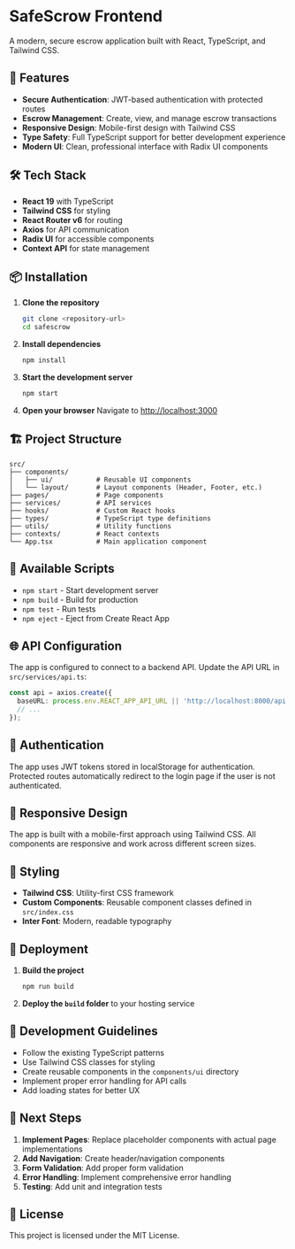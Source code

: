 # SafeScrow Frontend

A modern, secure escrow application built with React, TypeScript, and Tailwind CSS.

## 🚀 Features

- **Secure Authentication**: JWT-based authentication with protected routes
- **Escrow Management**: Create, view, and manage escrow transactions
- **Responsive Design**: Mobile-first design with Tailwind CSS
- **Type Safety**: Full TypeScript support for better development experience
- **Modern UI**: Clean, professional interface with Radix UI components

## 🛠️ Tech Stack

- **React 19** with TypeScript
- **Tailwind CSS** for styling
- **React Router v6** for routing
- **Axios** for API communication
- **Radix UI** for accessible components
- **Context API** for state management

## 📦 Installation

1. **Clone the repository**
   ```bash
   git clone <repository-url>
   cd safescrow
   ```

2. **Install dependencies**
   ```bash
   npm install
   ```

3. **Start the development server**
   ```bash
   npm start
   ```

4. **Open your browser**
   Navigate to [http://localhost:3000](http://localhost:3000)

## 🏗️ Project Structure

```
src/
├── components/
│   ├── ui/           # Reusable UI components
│   └── layout/       # Layout components (Header, Footer, etc.)
├── pages/            # Page components
├── services/         # API services
├── hooks/            # Custom React hooks
├── types/            # TypeScript type definitions
├── utils/            # Utility functions
├── contexts/         # React contexts
└── App.tsx           # Main application component
```

## 🔧 Available Scripts

- `npm start` - Start development server
- `npm build` - Build for production
- `npm test` - Run tests
- `npm eject` - Eject from Create React App

## 🌐 API Configuration

The app is configured to connect to a backend API. Update the API URL in `src/services/api.ts`:

```typescript
const api = axios.create({
  baseURL: process.env.REACT_APP_API_URL || 'http://localhost:8000/api',
  // ...
});
```

## 🔐 Authentication

The app uses JWT tokens stored in localStorage for authentication. Protected routes automatically redirect to the login page if the user is not authenticated.

## 📱 Responsive Design

The app is built with a mobile-first approach using Tailwind CSS. All components are responsive and work across different screen sizes.

## 🎨 Styling

- **Tailwind CSS**: Utility-first CSS framework
- **Custom Components**: Reusable component classes defined in `src/index.css`
- **Inter Font**: Modern, readable typography

## 🚀 Deployment

1. **Build the project**
   ```bash
   npm run build
   ```

2. **Deploy the `build` folder** to your hosting service

## 📝 Development Guidelines

- Follow the existing TypeScript patterns
- Use Tailwind CSS classes for styling
- Create reusable components in the `components/ui` directory
- Implement proper error handling for API calls
- Add loading states for better UX

## 🔄 Next Steps

1. **Implement Pages**: Replace placeholder components with actual page implementations
2. **Add Navigation**: Create header/navigation components
3. **Form Validation**: Add proper form validation
4. **Error Handling**: Implement comprehensive error handling
5. **Testing**: Add unit and integration tests

## 📄 License

This project is licensed under the MIT License.
